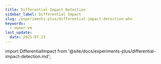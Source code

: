 ```yaml
---
title: Differential Impact Detection
sidebar_label: Differential Impact
slug: /experiments-plus/differential-impact-detection-whn
keywords:
  - owner:vm
last_update:
  date: 2025-07-23
---
```


import DifferentialImpact from '@site/docs/experiments-plus/differential-impact-detection.md';

<DifferentialImpact />